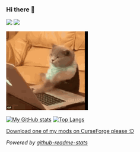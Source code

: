 ### Hi there 👋

![](https://img.shields.io/badge/Status-Alive-blue) ![](https://img.shields.io/badge/Projects-Exist-orange)

![](https://raw.githubusercontent.com/Geek202/Geek202/master/cat-typing-on-computer-gif-4.gif)

[![My GitHub stats](https://github-readme-stats.vercel.app/api?username=Geek202&show_icons=true&theme=synthwave)](https://github.com/anuraghazra/github-readme-stats)
[![Top Langs](https://github-readme-stats.vercel.app/api/top-langs/?username=Geek202&theme=synthwave)](https://github.com/anuraghazra/github-readme-stats)

<!--
**Geek202/Geek202** is a ✨ _special_ ✨ repository because its `README.md` (this file) appears on your GitHub profile.
-->
[Download one of my mods on CurseForge please :D](https://www.curseforge.com/members/tom_the_geek/projects)

_Powered by [github-readme-stats](https://github.com/anuraghazra/github-readme-stats)_
